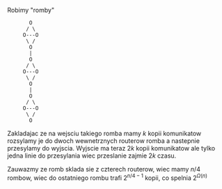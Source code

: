 Robimy "romby"

```
       O
      / \
     O---O
      \ /
       O
       |
       O
      / \
     O---O
      \ /
       O
       |
       O
      / \
     O---O
      \ /
       O
```

Zakladajac ze na wejsciu takiego romba mamy $k$ kopii komunikatow rozsylamy je do dwoch wewnetrznych routerow romba a nastepnie przesylamy do wyjscia. Wyjscie ma teraz $2k$ kopii komunikatow ale tylko jedna linie do przesylania wiec przeslanie zajmie $2k$ czasu.

Zauwazmy ze romb sklada sie z czterech routerow, wiec mamy $n/4$ rombow, wiec do ostatniego rombu trafi $2^{n/4 - 1}$ kopii, co spelnia $2^{\Omega(n)}$

